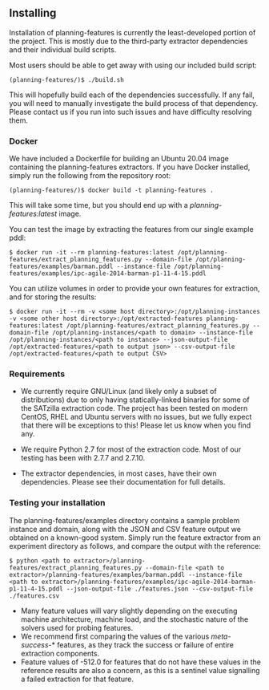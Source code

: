 ## Installing

Installation of planning-features is currently the least-developed portion
of the project. This is mostly due to the third-party extractor dependencies
and their individual build scripts.

Most users should be able to get away with using our included build script:

    (planning-features/)$ ./build.sh

This will hopefully build each of the dependencies successfully. If any fail,
you will need to manually investigate the build process of that dependency.
Please contact us if you run into such issues and have difficulty resolving them.

### Docker

We have included a Dockerfile for building an Ubuntu 20.04 image containing the
planning-features extractors. If you have Docker installed, simply run the following from
the repository root:

    (planning-features/)$ docker build -t planning-features .

This will take some time, but you should end up with a *planning-features:latest* image.

You can test the image by extracting the features from our single example pddl:

    $ docker run -it --rm planning-features:latest /opt/planning-features/extract_planning_features.py --domain-file /opt/planning-features/examples/barman.pddl --instance-file /opt/planning-features/examples/ipc-agile-2014-barman-p1-11-4-15.pddl

You can utilize volumes in order to provide your own features for extraction, and
for storing the results:

    $ docker run -it --rm -v <some host directory>:/opt/planning-instances -v <some other host directory>:/opt/extracted-features planning-features:latest /opt/planning-features/extract_planning_features.py --domain-file /opt/planning-instances/<path to domain> --instance-file /opt/planning-instances/<path to instance> --json-output-file /opt/extracted-features/<path to output json> --csv-output-file /opt/extracted-features/<path to output CSV>

### Requirements

 * We currently require GNU/Linux (and likely only a subset of distributions) due
   to only having statically-linked binaries for some of the SATzilla extraction code.
   The project has been tested on modern CentOS, RHEL and Ubuntu servers with no issues,
   but we fully expect that there will be exceptions to this! Please let us know when you
   find any.

 * We require Python 2.7 for most of the extraction code. Most of our testing
   has been with 2.7.7 and 2.7.10.

 * The extractor dependencies, in most cases, have their own dependencies. Please
   see their documentation for full details.

### Testing your installation

The planning-features/examples directory contains a sample problem instance and domain,
along with the JSON and CSV feature output we obtained on a known-good system.
Simply run the feature extractor from an experiment directory as follows, and compare the output
with the reference:

    $ python <path to extractor>/planning-features/extract_planning_features.py --domain-file <path to extractor>/planning-features/examples/barman.pddl --instance-file <path to extractor>/planning-features/examples/ipc-agile-2014-barman-p1-11-4-15.pddl --json-output-file ./features.json --csv-output-file ./features.csv

 * Many feature values will vary slightly depending on the executing machine architecture,
   machine load, and the stochastic nature of the solvers used for probing features.
 * We recommend first comparing the values of the various *meta-success-** features, as they
   track the success or failure of entire extraction components.
 * Feature values of -512.0 for features that do not have these values in the reference results are also
   a concern, as this is a sentinel value signalling a failed extraction for that feature.
